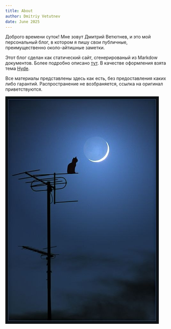 ```yaml
---
title: About
author: Dmitriy Vetutnev
date: June 2025
---
```


Доброго времени суток! Мне зовут Дмитрий Ветютнев, и это мой персональный блог, в котором я пишу свои публичные, преимущественно около-айтишные заметки.

Этот блог сделан как статический сайт, сгенерированый из Markdow документов. Более подробно описано [тут](nix-static-site-blog.md). В качестве оформления взята тема [Hyde](https://styx-static.github.io/styx-theme-hyde/about.html).

Все материалы представлены здесь как есть, без предоставления каких либо гарантий. Распространение не возбраняется, ссылка на оригинал приветствуются.

![](userpic.jpg)
